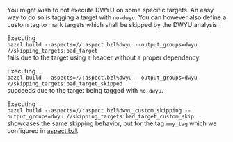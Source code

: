 You might wish to not execute DWYU on some specific targets.
An easy way to do so is tagging a target with `no-dwyu`.
You can however also define a custom tag to mark targets which shall be skipped by the DWYU analysis.

Executing <br>
`bazel build --aspects=//:aspect.bzl%dwyu --output_groups=dwyu //skipping_targets:bad_target` <br>
fails due to the target using a header without a proper dependency.

Executing <br>
`bazel build --aspects=//:aspect.bzl%dwyu --output_groups=dwyu //skipping_targets:bad_target_skipped` <br>
succeeds due to the target being tagged with `no-dwyu`.

Executing <br>
`bazel build --aspects=//:aspect.bzl%dwyu_custom_skipping --output_groups=dwyu //skipping_targets:bad_target_custom_skip` <br>
showcases the same skipping behavior, but for the tag `mmy_tag` which we configured in [aspect.bzl](../aspect.bzl).
